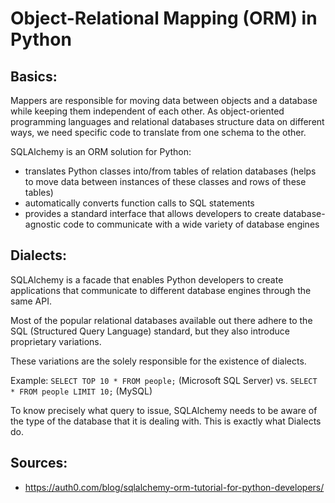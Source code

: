 # Object-Relational Mapping (ORM) in Python

## Basics:

Mappers are responsible for moving data between objects and a database while keeping them independent of each other. As object-oriented programming languages and relational databases structure data on different ways, we need specific code to translate from one schema to the other.

SQLAlchemy is an ORM solution for Python:

- translates Python classes into/from tables of relation databases (helps to move data between instances of these classes and rows of these tables)
- automatically converts function calls to SQL statements
- provides a standard interface that allows developers to create database-agnostic code to communicate with a wide variety of database engines


## Dialects:

SQLAlchemy is a facade that enables Python developers to create applications that communicate to different database engines through the same API.

Most of the popular relational databases available out there adhere to the SQL (Structured Query Language) standard, but they also introduce proprietary variations.

These variations are the solely responsible for the existence of dialects.

Example: `SELECT TOP 10 * FROM people;` (Microsoft SQL Server) vs. `SELECT * FROM people LIMIT 10;` (MySQL)

To know precisely what query to issue, SQLAlchemy needs to be aware of the type of the database that it is dealing with. This is exactly what Dialects do.

## Sources:
- https://auth0.com/blog/sqlalchemy-orm-tutorial-for-python-developers/
